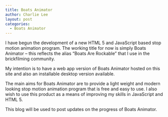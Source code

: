 ```yaml
---
title: Boats Animator
author: Charlie Lee
layout: post
categories:
  - Boats Animator
---
```

I have begun the development of a new HTML 5 and JavaScript based stop motion animation program. The working title for now is simply Boats Animator &#8211; this reflects the alias &#8220;Boats Are Rockable&#8221; that I use in the brickfilming community.

My intention is to have a web app version of Boats Animator hosted on this site and also an installable desktop version available.

The main aims for Boats Animator are to provide a light weight and modern looking stop motion animation program that is free and easy to use. I also wish to use this product as a means of improving my skills in JavaScript and HTML 5.

This blog will be used to post updates on the progress of Boats Animator.
